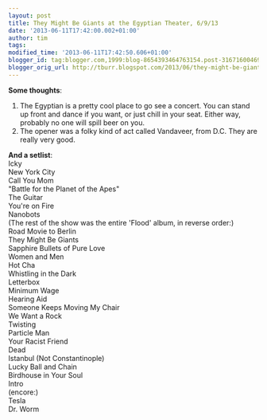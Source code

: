 ```yaml
---
layout: post
title: They Might Be Giants at the Egyptian Theater, 6/9/13
date: '2013-06-11T17:42:00.002+01:00'
author: tim
tags: 
modified_time: '2013-06-11T17:42:50.606+01:00'
blogger_id: tag:blogger.com,1999:blog-8654393464763154.post-3167160046947031682
blogger_orig_url: http://tburr.blogspot.com/2013/06/they-might-be-giants-at-egyptian.html
---
```


**Some thoughts**:  
1. The Egyptian is a pretty cool place to go see a concert. You can stand up front and dance if you want, or just chill in your seat. Either way, probably no one will spill beer on you.  
2. The opener was a folky kind of act called Vandaveer, from D.C. They are really very good.  
  
**And a setlist**:  
Icky  
New York City  
Call You Mom  
"Battle for the Planet of the Apes"  
The Guitar  
You're on Fire  
Nanobots   
(The rest of the show was the entire 'Flood' album, in reverse order:)  
Road Movie to Berlin  
They Might Be Giants  
Sapphire Bullets of Pure Love  
Women and Men  
Hot Cha  
Whistling in the Dark  
Letterbox  
Minimum Wage  
Hearing Aid  
Someone Keeps Moving My Chair  
We Want a Rock  
Twisting  
Particle Man  
Your Racist Friend  
Dead  
Istanbul (Not Constantinople)  
Lucky Ball and Chain  
Birdhouse in Your Soul  
Intro   
(encore:)  
Tesla  
Dr. Worm
